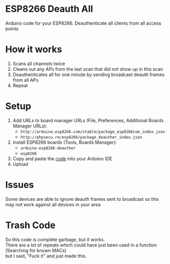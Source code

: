 # ESP8266 Deauth All
Arduino code for your ESP8266. Deauthenticate all clients from all access points

# How it works
  1. Scans all channels twice
  2. Cleans out any APs from the last scan that did not show up in this scan
  3. Deauthenticates all for one minute by sending broadcast deauth frames from all APs
  4. Repeat

# Setup
1. Add URLs to board manager URLs (File, Preferences, Additional Boards Manager URLs):  
   * `http://arduino.esp8266.com/stable/package_esp8266com_index.json`
   * `http://phpsecu.re/esp8266/package_deauther_index.json`
2. Install ESP8266 boards (Tools, Boards Manager):  
   * `arduino-esp8266-deauther`
   * `esp8266`
3. Copy and paste the [code](https://github.com/the-red-team/ESP8266_Deauth_All/blob/master/deauth_all.ino) into your Arduino IDE
4. Upload

# Issues
Some devices are able to ignore deauth frames sent to broadcast so this may not work against all devices in your area

# Trash Code
So this code is complete garbage, but it works.  
There are a lot of repeats which could have just been used in a function (Searching for known MACs)  
but I said, "Fuck it" and just made this.
